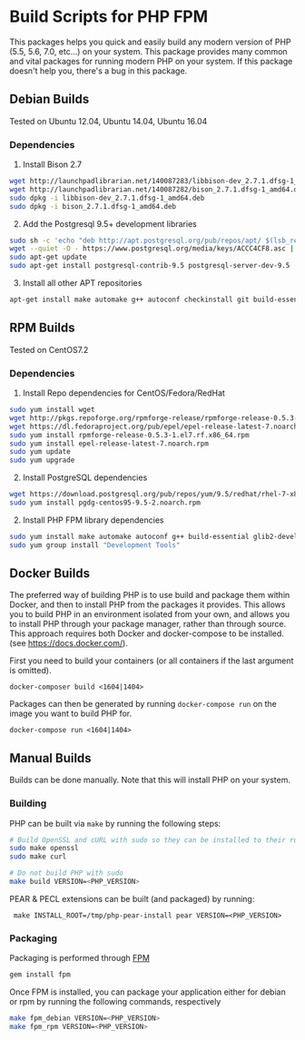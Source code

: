 # Build Scripts for PHP FPM

This packages helps you quick and easily build any modern version of PHP (5.5, 5.6, 7.0, etc...) on your system. This package provides many common and vital packages for running modern PHP on your system. If this package doesn't help you, there's a bug in this package. 

## Debian Builds
Tested on Ubuntu 12.04, Ubuntu 14.04, Ubuntu 16.04

### Dependencies

1. Install Bison 2.7

```bash
wget http://launchpadlibrarian.net/140087283/libbison-dev_2.7.1.dfsg-1_amd64.deb
wget http://launchpadlibrarian.net/140087282/bison_2.7.1.dfsg-1_amd64.deb
sudo dpkg -i libbison-dev_2.7.1.dfsg-1_amd64.deb
sudo dpkg -i bison_2.7.1.dfsg-1_amd64.deb
```

2. Add the Postgresql 9.5+ development libraries

```bash
sudo sh -c 'echo "deb http://apt.postgresql.org/pub/repos/apt/ $(lsb_release -cs)-pgdg main" > /etc/apt/sources.list.d/pgdg.list'
wget --quiet -O - https://www.postgresql.org/media/keys/ACCC4CF8.asc | sudo apt-key add -
sudo apt-get update
sudo apt-get install postgresql-contrib-9.5 postgresql-server-dev-9.5
```

3. Install all other APT repositories

```bash
apt-get install make automake g++ autoconf checkinstall git build-essential libxml2-dev pkg-config libjpeg-turbo8-dev libpng12-dev libfreetype6-dev libicu-dev libmcrypt4 libmcrypt-dev libreadline6-dev libtool
```

## RPM Builds
Tested on CentOS7.2

### Dependencies

1. Install Repo dependencies for CentOS/Fedora/RedHat

```bash
sudo yum install wget
wget http://pkgs.repoforge.org/rpmforge-release/rpmforge-release-0.5.3-1.el7.rf.x86_64.rpm
wget https://dl.fedoraproject.org/pub/epel/epel-release-latest-7.noarch.rpm
sudo yum install rpmforge-release-0.5.3-1.el7.rf.x86_64.rpm 
sudo yum install epel-release-latest-7.noarch.rpm
sudo yum update
sudo yum upgrade
```

2. Install PostgreSQL dependencies

```bash
wget https://download.postgresql.org/pub/repos/yum/9.5/redhat/rhel-7-x86_64/pgdg-centos95-9.5-2.noarch.rpm
sudo yum install pgdg-centos95-9.5-2.noarch.rpm
```

2. Install PHP FPM library dependencies

```bash
sudo yum install make automake autoconf g++ build-essential glib2-devel glibc-devel git libmcrypt-devel libmcrypt gcc libtool libxml2-devel libicu-devel gcc-c++ bison libpng12-devel libjpeg-turbo readline-devel postgresql95-devel freetype-devel libjpeg-turbo-devel postgresql-devel
sudo yum group install "Development Tools"
```

## Docker Builds

The preferred way of building PHP is to use build and package them within Docker, and then to install PHP from the packages it provides. This allows you to build PHP in an environment isolated from your own, and allows you to install PHP through your package manager, rather than through source. This approach requires both Docker and docker-compose to be installed. (see https://docs.docker.com/).

First you need to build your containers (or all containers if the last argument is omitted).

```
docker-composer build <1604|1404>
```

Packages can then be generated by running `docker-compose run` on the image you want to build PHP for.

```
docker-compose run <1604|1404>
```

## Manual Builds

Builds can be done manually. Note that this will install PHP on your system. 

### Building

PHP can be built via `make` by running the following steps:

```bash
# Build OpenSSL and cURL with sudo so they can be installed to their runtime directories
sudo make openssl
sudo make curl

# Do not build PHP with sudo
make build VERSION=<PHP_VERSION>
```

PEAR & PECL extensions can be built (and packaged) by running:

```
 make INSTALL_ROOT=/tmp/php-pear-install pear VERSION=<PHP_VERSION>
```

### Packaging

Packaging is performed through [FPM](https://github.com/jordansissel/fpm)

```bash
gem install fpm
```

Once FPM is installed, you can package your application either for debian or rpm by running the following commands, respectively

```bash
make fpm_debian VERSION=<PHP_VERSION>
make fpm_rpm VERSION=<PHP_VERSION>
```